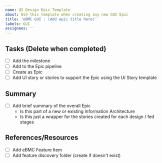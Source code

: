 ```yaml
---
name: UI Design Epic Template
about: Use this template when creating any new GUI Epic
title: 'eBMC GUI : (Add epic title here)'
labels: GUI
assignees: ''
---
```


## Tasks (Delete when completed)
- [ ] Add the milestone
- [ ] Add to the Epic pipeline
- [ ] Create as Epic
- [ ] Add UI story or stories to support the Epic using the UI Story template

## Summary
- [ ] Add brief summary of the overall Epic
    - Is this part of a new or existing Information Architecture
    - Is this just a wrapper for the stories created for each design / fed stages


## References/Resources
- [ ] Add eBMC Feature Item <add item number>
- [ ] Add feature discovery folder (create if doesn't exist)

